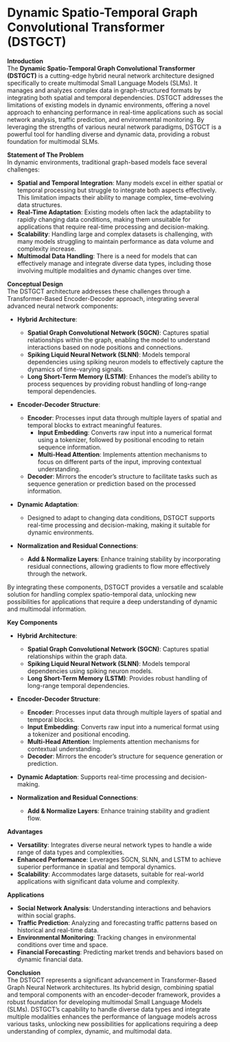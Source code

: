 #  Dynamic Spatio-Temporal Graph Convolutional Transformer (DSTGCT)


**Introduction**  
The **Dynamic Spatio-Temporal Graph Convolutional Transformer (DSTGCT)** is a cutting-edge hybrid neural network architecture designed specifically to create multimodal Small Language Models (SLMs). It manages and analyzes complex data in graph-structured formats by integrating both spatial and temporal dependencies. DSTGCT addresses the limitations of existing models in dynamic environments, offering a novel approach to enhancing performance in real-time applications such as social network analysis, traffic prediction, and environmental monitoring. By leveraging the strengths of various neural network paradigms, DSTGCT is a powerful tool for handling diverse and dynamic data, providing a robust foundation for multimodal SLMs.

**Statement of The Problem**  
In dynamic environments, traditional graph-based models face several challenges:

- **Spatial and Temporal Integration**: Many models excel in either spatial or temporal processing but struggle to integrate both aspects effectively. This limitation impacts their ability to manage complex, time-evolving data structures.
- **Real-Time Adaptation**: Existing models often lack the adaptability to rapidly changing data conditions, making them unsuitable for applications that require real-time processing and decision-making.
- **Scalability**: Handling large and complex datasets is challenging, with many models struggling to maintain performance as data volume and complexity increase.
- **Multimodal Data Handling**: There is a need for models that can effectively manage and integrate diverse data types, including those involving multiple modalities and dynamic changes over time.

**Conceptual Design**  
The DSTGCT architecture addresses these challenges through a Transformer-Based Encoder-Decoder approach, integrating several advanced neural network components:

- **Hybrid Architecture**:
    
    - **Spatial Graph Convolutional Network (SGCN)**: Captures spatial relationships within the graph, enabling the model to understand interactions based on node positions and connections.
    - **Spiking Liquid Neural Network (SLNN)**: Models temporal dependencies using spiking neuron models to effectively capture the dynamics of time-varying signals.
    - **Long Short-Term Memory (LSTM)**: Enhances the model’s ability to process sequences by providing robust handling of long-range temporal dependencies.
- **Encoder-Decoder Structure**:
    
    - **Encoder**: Processes input data through multiple layers of spatial and temporal blocks to extract meaningful features.
        - **Input Embedding**: Converts raw input into a numerical format using a tokenizer, followed by positional encoding to retain sequence information.
        - **Multi-Head Attention**: Implements attention mechanisms to focus on different parts of the input, improving contextual understanding.
    - **Decoder**: Mirrors the encoder’s structure to facilitate tasks such as sequence generation or prediction based on the processed information.
- **Dynamic Adaptation**:
    
    - Designed to adapt to changing data conditions, DSTGCT supports real-time processing and decision-making, making it suitable for dynamic environments.
- **Normalization and Residual Connections**:
    
    - **Add & Normalize Layers**: Enhance training stability by incorporating residual connections, allowing gradients to flow more effectively through the network.

By integrating these components, DSTGCT provides a versatile and scalable solution for handling complex spatio-temporal data, unlocking new possibilities for applications that require a deep understanding of dynamic and multimodal information.

**Key Components**

- **Hybrid Architecture**:
    
    - **Spatial Graph Convolutional Network (SGCN)**: Captures spatial relationships within the graph data.
    - **Spiking Liquid Neural Network (SLNN)**: Models temporal dependencies using spiking neuron models.
    - **Long Short-Term Memory (LSTM)**: Provides robust handling of long-range temporal dependencies.
- **Encoder-Decoder Structure**:
    
    - **Encoder**: Processes input data through multiple layers of spatial and temporal blocks.
    - **Input Embedding**: Converts raw input into a numerical format using a tokenizer and positional encoding.
    - **Multi-Head Attention**: Implements attention mechanisms for contextual understanding.
    - **Decoder**: Mirrors the encoder’s structure for sequence generation or prediction.
- **Dynamic Adaptation**: Supports real-time processing and decision-making.
    
- **Normalization and Residual Connections**:
    
    - **Add & Normalize Layers**: Enhance training stability and gradient flow.

**Advantages**

- **Versatility**: Integrates diverse neural network types to handle a wide range of data types and complexities.
- **Enhanced Performance**: Leverages SGCN, SLNN, and LSTM to achieve superior performance in spatial and temporal dynamics.
- **Scalability**: Accommodates large datasets, suitable for real-world applications with significant data volume and complexity.

**Applications**

- **Social Network Analysis**: Understanding interactions and behaviors within social graphs.
- **Traffic Prediction**: Analyzing and forecasting traffic patterns based on historical and real-time data.
- **Environmental Monitoring**: Tracking changes in environmental conditions over time and space.
- **Financial Forecasting**: Predicting market trends and behaviors based on dynamic financial data.

**Conclusion**  
The DSTGCT represents a significant advancement in Transformer-Based Graph Neural Network architectures. Its hybrid design, combining spatial and temporal components with an encoder-decoder framework, provides a robust foundation for developing multimodal Small Language Models (SLMs). DSTGCT’s capability to handle diverse data types and integrate multiple modalities enhances the performance of language models across various tasks, unlocking new possibilities for applications requiring a deep understanding of complex, dynamic, and multimodal data.